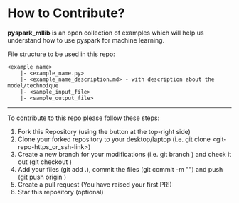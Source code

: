 # How to Contribute?

**pyspark_mllib** is an open collection of examples which will help us
 understand how to use pyspark for machine learning.
 

File structure to be used in this repo:

    <example_name>
        |- <example_name.py>
        |- <example_name_description.md> - with description about the model/technoique
        |- <sample_input_file>
        |- <sample_output_file>
        

----

To contribute to this repo please follow these steps:
1. Fork this Repository (using the button at the top-right side)
2. Clone your forked repository to your desktop/laptop (i.e. git clone <git-repo-https_or_ssh-link>)
3. Create a new branch for your modifications (i.e. git branch <new-branch-name>) and check it out (git checkout <new-branch-name>)
4. Add your files (git add .), commit the files (git commit -m "<my first commit>") and push (git push origin <new-user>)
5. Create a pull request (You have raised your first PR!)
6. Star this repository (optional)
